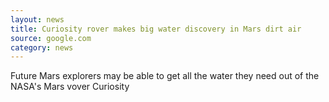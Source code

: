 ```yaml
---
layout: news
title: Curiosity rover makes big water discovery in Mars dirt air
source: google.com
category: news
---
```


Future Mars explorers may be able to get all the water they need out of the
NASA's Mars vover Curiosity
